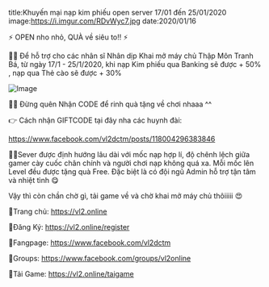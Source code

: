 title:Khuyến mại nạp kim phiếu open server 17/01 đến 25/01/2020
image:https://i.imgur.com/RDvWyc7.jpg
date:2020/01/16

⚡️ OPEN nho nhỏ, QUÀ về siêu to!! ⚡️

🙋‍♂️ Để hỗ trợ cho các nhân sĩ Nhân dịp Khai mở máy chủ Thập Môn Tranh Bá, từ ngày 17/1 - 25/1/2020, khi nạp Kim phiếu qua Banking sẽ được + 50% , nạp qua Thẻ cào sẽ được + 30%

![Image](https://i.imgur.com/RDvWyc7.jpg)

🙋‍♀️ Đừng quên Nhận CODE để rinh quà tặng về chơi nhaaa ^^

👉 Cách nhận GIFTCODE tại đây nha các huynh đài:

https://www.facebook.com/vl2dctm/posts/118004296383846

👨‍💻Sever được định hướng lâu dài với mốc nạp hợp lí, độ chênh lệch giữa gamer cày cuốc chân chính và người chơi nạp không quá xa. Mỗi mốc lên Level đều được tặng quà Free. Đặc biệt là có đội ngũ Admin hỗ trợ tận tâm và nhiệt tình 😋

Vậy thì còn chần chờ gì, tải game về và chờ khai mở máy chủ thôiiiii 😍

🔰Trang chủ: https://vl2.online

🔰Đăng Ký: https://vl2.online/register

🔰Fangpage: https://www.facebook.com/vl2dctm

🔰Groups: https://www.facebook.com/groups/vl2online

🔰Tải Game: https://vl2.online/taigame
